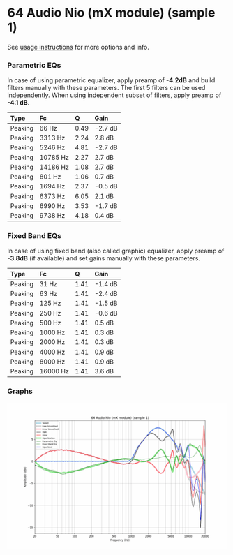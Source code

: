 # 64 Audio Nio (mX module) (sample 1)
See [usage instructions](https://github.com/jaakkopasanen/AutoEq#usage) for more options and info.

### Parametric EQs
In case of using parametric equalizer, apply preamp of **-4.2dB** and build filters manually
with these parameters. The first 5 filters can be used independently.
When using independent subset of filters, apply preamp of **-4.1 dB**.

| Type    | Fc       |    Q | Gain    |
|:--------|:---------|:-----|:--------|
| Peaking | 66 Hz    | 0.49 | -2.7 dB |
| Peaking | 3313 Hz  | 2.24 | 2.8 dB  |
| Peaking | 5246 Hz  | 4.81 | -2.7 dB |
| Peaking | 10785 Hz | 2.27 | 2.7 dB  |
| Peaking | 14186 Hz | 1.08 | 2.7 dB  |
| Peaking | 801 Hz   | 1.06 | 0.7 dB  |
| Peaking | 1694 Hz  | 2.37 | -0.5 dB |
| Peaking | 6373 Hz  | 6.05 | 2.1 dB  |
| Peaking | 6990 Hz  | 3.53 | -1.7 dB |
| Peaking | 9738 Hz  | 4.18 | 0.4 dB  |

### Fixed Band EQs
In case of using fixed band (also called graphic) equalizer, apply preamp of **-3.8dB**
(if available) and set gains manually with these parameters.

| Type    | Fc       |    Q | Gain    |
|:--------|:---------|:-----|:--------|
| Peaking | 31 Hz    | 1.41 | -1.4 dB |
| Peaking | 63 Hz    | 1.41 | -2.4 dB |
| Peaking | 125 Hz   | 1.41 | -1.5 dB |
| Peaking | 250 Hz   | 1.41 | -0.6 dB |
| Peaking | 500 Hz   | 1.41 | 0.5 dB  |
| Peaking | 1000 Hz  | 1.41 | 0.3 dB  |
| Peaking | 2000 Hz  | 1.41 | 0.3 dB  |
| Peaking | 4000 Hz  | 1.41 | 0.9 dB  |
| Peaking | 8000 Hz  | 1.41 | 0.9 dB  |
| Peaking | 16000 Hz | 1.41 | 3.6 dB  |

### Graphs
![](./64%20Audio%20Nio%20(mX%20module)%20(sample%201).png)